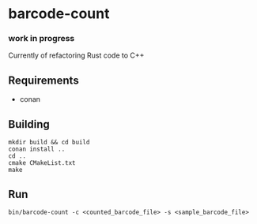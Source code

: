 # barcode-count
### work in progress
Currently of refactoring Rust code to C++

## Requirements
<ul>
<li>conan</li>
</ul>

## Building
```
mkdir build && cd build
conan install ..
cd ..
cmake CMakeList.txt
make
```

## Run
```
bin/barcode-count -c <counted_barcode_file> -s <sample_barcode_file>
```
